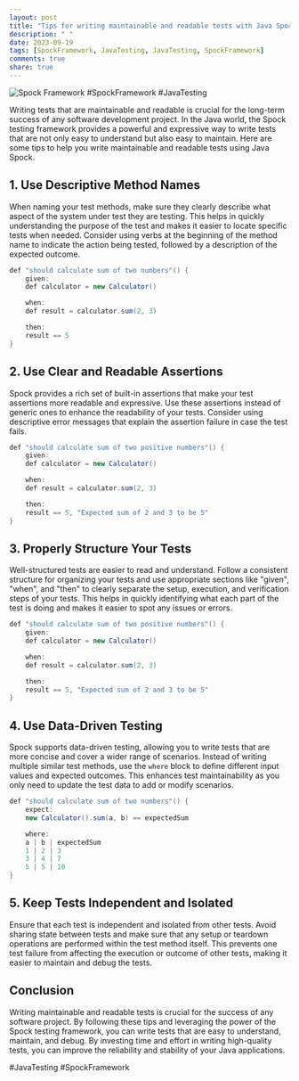 ```yaml
---
layout: post
title: "Tips for writing maintainable and readable tests with Java Spock"
description: " "
date: 2023-09-19
tags: [SpockFramework, JavaTesting, JavaTesting, SpockFramework]
comments: true
share: true
---
```


![Spock Framework](https://www.spockframework.org/images/spock-logo.png) #SpockFramework #JavaTesting

Writing tests that are maintainable and readable is crucial for the long-term success of any software development project. In the Java world, the Spock testing framework provides a powerful and expressive way to write tests that are not only easy to understand but also easy to maintain. Here are some tips to help you write maintainable and readable tests using Java Spock.

## 1. Use Descriptive Method Names
When naming your test methods, make sure they clearly describe what aspect of the system under test they are testing. This helps in quickly understanding the purpose of the test and makes it easier to locate specific tests when needed. Consider using verbs at the beginning of the method name to indicate the action being tested, followed by a description of the expected outcome.

```java
def "should calculate sum of two numbers"() {
    given:
    def calculator = new Calculator()

    when:
    def result = calculator.sum(2, 3)

    then:
    result == 5
}
```

## 2. Use Clear and Readable Assertions
Spock provides a rich set of built-in assertions that make your test assertions more readable and expressive. Use these assertions instead of generic ones to enhance the readability of your tests. Consider using descriptive error messages that explain the assertion failure in case the test fails.

```java
def "should calculate sum of two positive numbers"() {
    given:
    def calculator = new Calculator()

    when:
    def result = calculator.sum(2, 3)

    then:
    result == 5, "Expected sum of 2 and 3 to be 5"
}
```

## 3. Properly Structure Your Tests
Well-structured tests are easier to read and understand. Follow a consistent structure for organizing your tests and use appropriate sections like "given", "when", and "then" to clearly separate the setup, execution, and verification steps of your tests. This helps in quickly identifying what each part of the test is doing and makes it easier to spot any issues or errors.

```java
def "should calculate sum of two positive numbers"() {
    given:
    def calculator = new Calculator()

    when:
    def result = calculator.sum(2, 3)

    then:
    result == 5, "Expected sum of 2 and 3 to be 5"
}
```

## 4. Use Data-Driven Testing
Spock supports data-driven testing, allowing you to write tests that are more concise and cover a wider range of scenarios. Instead of writing multiple similar test methods, use the `where` block to define different input values and expected outcomes. This enhances test maintainability as you only need to update the test data to add or modify scenarios.

```java
def "should calculate sum of two numbers"() {
    expect:
    new Calculator().sum(a, b) == expectedSum

    where:
    a | b | expectedSum
    1 | 2 | 3
    3 | 4 | 7
    5 | 5 | 10
}
```

## 5. Keep Tests Independent and Isolated
Ensure that each test is independent and isolated from other tests. Avoid sharing state between tests and make sure that any setup or teardown operations are performed within the test method itself. This prevents one test failure from affecting the execution or outcome of other tests, making it easier to maintain and debug the tests.

## Conclusion
Writing maintainable and readable tests is crucial for the success of any software project. By following these tips and leveraging the power of the Spock testing framework, you can write tests that are easy to understand, maintain, and debug. By investing time and effort in writing high-quality tests, you can improve the reliability and stability of your Java applications.

\#JavaTesting \#SpockFramework